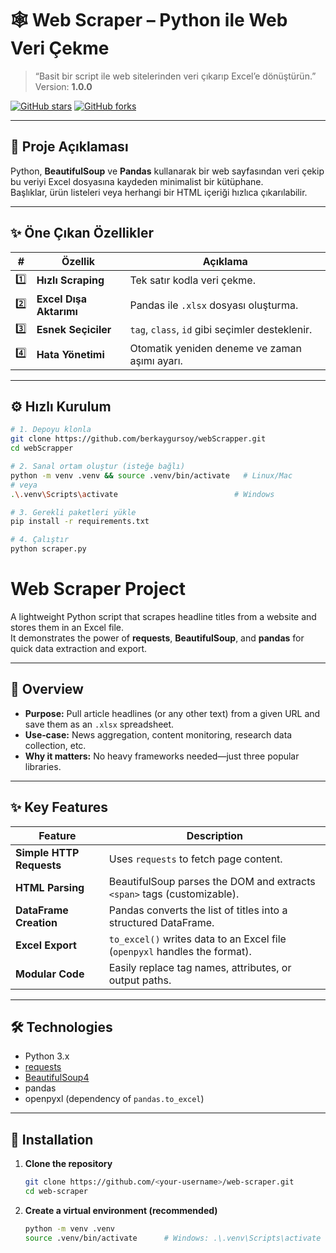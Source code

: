 # 🕸️ **Web Scraper** – Python ile Web Veri Çekme

> “Basit bir script ile web sitelerinden veri çıkarıp Excel’e dönüştürün.”  
> Version: **1.0.0**

[![GitHub stars](https://img.shields.io/github/stars/berkaygursoy/webScrapper?style=social)](https://github.com/berkaygursoy/webScrapper/stargazers)
[![GitHub forks](https://img.shields.io/github/forks/berkaygursoy/webScrapper?style=social)](https://github.com/berkaygursoy/webScrapper/network/members)

---

## 📖 Proje Açıklaması

Python, **BeautifulSoup** ve **Pandas** kullanarak bir web sayfasından veri çekip bu veriyi Excel dosyasına kaydeden minimalist bir kütüphane.  
Başlıklar, ürün listeleri veya herhangi bir HTML içeriği hızlıca çıkarılabilir.

---

## ✨ Öne Çıkan Özellikler

| # | Özellik | Açıklama |
|---|---------|----------|
| 1️⃣ | **Hızlı Scraping** | Tek satır kodla veri çekme. |
| 2️⃣ | **Excel Dışa Aktarımı** | Pandas ile `.xlsx` dosyası oluşturma. |
| 3️⃣ | **Esnek Seçiciler** | `tag`, `class`, `id` gibi seçimler desteklenir. |
| 4️⃣ | **Hata Yönetimi** | Otomatik yeniden deneme ve zaman aşımı ayarı. |

---

## ⚙️ Hızlı Kurulum

```bash
# 1. Depoyu klonla
git clone https://github.com/berkaygursoy/webScrapper.git
cd webScrapper

# 2. Sanal ortam oluştur (isteğe bağlı)
python -m venv .venv && source .venv/bin/activate   # Linux/Mac
# veya
.\.venv\Scripts\activate                          # Windows

# 3. Gerekli paketleri yükle
pip install -r requirements.txt

# 4. Çalıştır
python scraper.py

```
# Web Scraper Project

A lightweight Python script that scrapes headline titles from a website and stores them in an Excel file.  
It demonstrates the power of **requests**, **BeautifulSoup**, and **pandas** for quick data extraction and export.

---

## 📌 Overview

- **Purpose:** Pull article headlines (or any other text) from a given URL and save them as an `.xlsx` spreadsheet.
- **Use‑case:** News aggregation, content monitoring, research data collection, etc.
- **Why it matters:** No heavy frameworks needed—just three popular libraries.

---

## ✨ Key Features

| Feature | Description |
|---------|-------------|
| **Simple HTTP Requests** | Uses `requests` to fetch page content. |
| **HTML Parsing** | BeautifulSoup parses the DOM and extracts `<span>` tags (customizable). |
| **DataFrame Creation** | Pandas converts the list of titles into a structured DataFrame. |
| **Excel Export** | `to_excel()` writes data to an Excel file (`openpyxl` handles the format). |
| **Modular Code** | Easily replace tag names, attributes, or output paths. |

---

## 🛠️ Technologies

- Python 3.x
- [requests](https://pypi.org/project/requests/)
- [BeautifulSoup4](https://www.crummy.com/software/BeautifulSoup/)
- pandas
- openpyxl (dependency of `pandas.to_excel`)

---

## 🚀 Installation

1. **Clone the repository**

   ```bash
   git clone https://github.com/<your‑username>/web-scraper.git
   cd web-scraper
2. **Create a virtual environment (recommended)**
   
   ```bash
   python -m venv .venv
   source .venv/bin/activate      # Windows: .\.venv\Scripts\activate
